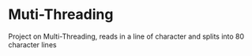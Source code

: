 # Muti-Threading
Project on Multi-Threading, reads in a line of character and splits into 80 character lines
